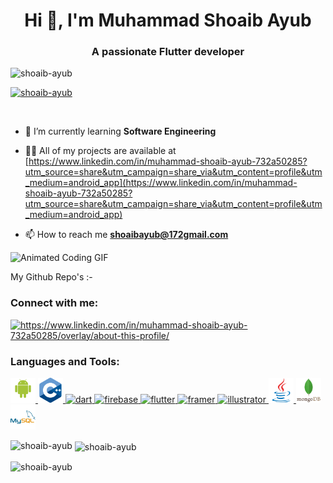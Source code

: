 <h1 align="center">Hi 👋, I'm Muhammad Shoaib Ayub</h1>
<h3 align="center">A passionate Flutter developer</h3>

<p align="left"> <img src="https://komarev.com/ghpvc/?username=shoaib-ayub&label=Profile%20views&color=0e75b6&style=flat" alt="shoaib-ayub" /> </p>

<p align="left"> <a href="https://github.com/ryo-ma/github-profile-trophy"><img src="https://github-profile-trophy.vercel.app/?username=shoaib-ayub" alt="shoaib-ayub" /></a> </p>

<p align="left"> <a href="https://twitter.com/" target="blank"><img src="https://img.shields.io/twitter/follow/?logo=twitter&style=for-the-badge" alt="" /></a> </p>

- 🌱 I’m currently learning **Software Engineering**

- 👨‍💻 All of my projects are available at [https://www.linkedin.com/in/muhammad-shoaib-ayub-732a50285?utm_source=share&utm_campaign=share_via&utm_content=profile&utm_medium=android_app](https://www.linkedin.com/in/muhammad-shoaib-ayub-732a50285?utm_source=share&utm_campaign=share_via&utm_content=profile&utm_medium=android_app)

- 📫 How to reach me **shoaibayub@172gmail.com**
 <img class="gif" src="https://media.giphy.com/media/qgQUggAC3Pfv687qPC/giphy.gif" alt="Animated Coding GIF">
 <p> My Github Repo's :-   <a href="https://github.com/Shoaib-Ayub?tab=repositories"></a></p>

<h3 align="left">Connect with me:</h3>
<p align="left">
 
<a href="https://linkedin.com/in/https://www.linkedin.com/in/muhammad-shoaib-ayub-732a50285/overlay/about-this-profile/" target="blank"><img align="center" src="https://raw.githubusercontent.com/rahuldkjain/github-profile-readme-generator/master/src/images/icons/Social/linked-in-alt.svg" alt="https://www.linkedin.com/in/muhammad-shoaib-ayub-732a50285/overlay/about-this-profile/" height="30" width="40" /></a>
 
</p>

<h3 align="left">Languages and Tools:</h3>
<p align="left"> <a href="https://developer.android.com" target="_blank" rel="noreferrer"> <img src="https://raw.githubusercontent.com/devicons/devicon/master/icons/android/android-original-wordmark.svg" alt="android" width="40" height="40"/> </a> <a href="https://www.w3schools.com/cpp/" target="_blank" rel="noreferrer"> <img src="https://raw.githubusercontent.com/devicons/devicon/master/icons/cplusplus/cplusplus-original.svg" alt="cplusplus" width="40" height="40"/> </a> <a href="https://dart.dev" target="_blank" rel="noreferrer"> <img src="https://www.vectorlogo.zone/logos/dartlang/dartlang-icon.svg" alt="dart" width="40" height="40"/> </a> <a href="https://firebase.google.com/" target="_blank" rel="noreferrer"> <img src="https://www.vectorlogo.zone/logos/firebase/firebase-icon.svg" alt="firebase" width="40" height="40"/> </a> <a href="https://flutter.dev" target="_blank" rel="noreferrer"> <img src="https://www.vectorlogo.zone/logos/flutterio/flutterio-icon.svg" alt="flutter" width="40" height="40"/> </a> <a href="https://www.framer.com/" target="_blank" rel="noreferrer"> <img src="https://www.vectorlogo.zone/logos/framer/framer-icon.svg" alt="framer" width="40" height="40"/> </a> <a href="https://www.adobe.com/in/products/illustrator.html" target="_blank" rel="noreferrer"> <img src="https://www.vectorlogo.zone/logos/adobe_illustrator/adobe_illustrator-icon.svg" alt="illustrator" width="40" height="40"/> </a> <a href="https://www.java.com" target="_blank" rel="noreferrer"> <img src="https://raw.githubusercontent.com/devicons/devicon/master/icons/java/java-original.svg" alt="java" width="40" height="40"/> </a> <a href="https://www.mongodb.com/" target="_blank" rel="noreferrer"> <img src="https://raw.githubusercontent.com/devicons/devicon/master/icons/mongodb/mongodb-original-wordmark.svg" alt="mongodb" width="40" height="40"/> </a> <a href="https://www.mysql.com/" target="_blank" rel="noreferrer"> <img src="https://raw.githubusercontent.com/devicons/devicon/master/icons/mysql/mysql-original-wordmark.svg" alt="mysql" width="40" height="40"/> </a> </p>

<p><img align="left" src="https://github-readme-stats.vercel.app/api/top-langs?username=shoaib-ayub&show_icons=true&locale=en&layout=compact" alt="shoaib-ayub" /></p>

<p>&nbsp;<img align="center" src="https://github-readme-stats.vercel.app/api?username=shoaib-ayub&show_icons=true&locale=en" alt="shoaib-ayub" /></p>

<p><img align="center" src="https://github-readme-streak-stats.herokuapp.com/?user=shoaib-ayub&" alt="shoaib-ayub" /></p>


